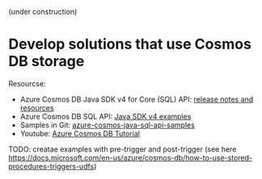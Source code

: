 (under construction)
# Develop solutions that use Cosmos DB storage

Resourcse:
* Azure Cosmos DB Java SDK v4 for Core (SQL) API: [release notes and resources](https://docs.microsoft.com/en-us/azure/cosmos-db/sql-api-sdk-java-v4)
* Azure Cosmos DB SQL API: [Java SDK v4 examples](https://docs.microsoft.com/en-us/azure/cosmos-db/sql-api-java-sdk-samples)
* Samples in Git: [azure-cosmos-java-sql-api-samples](https://github.com/Azure-Samples/azure-cosmos-java-sql-api-samples.git)
* Youtube: [Azure Cosmos DB Tutorial](https://youtu.be/R_Fi59j6BMo)

TODO: creatae examples with pre-trigger and post-trigger (see here https://docs.microsoft.com/en-us/azure/cosmos-db/how-to-use-stored-procedures-triggers-udfs)

